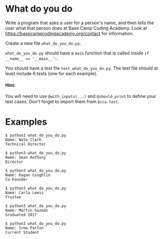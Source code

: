 # What do you do

Write a program that asks a user for a person's name, and then tells the user what that person does at Base Camp Coding Academy. Look at https://basecampcodingacademy.org/contact for information.

Create a new file `what_do_you_do.py`.

`what_do_you_do.py` should have a `main` function that is called
inside `if __name__ == '__main__':`.

You should have a test file `test_what_do_you_do.py`. The test file should at least include 6 tests (one for each example).

#### Hint:

You will need to use `@with_inputs(...)` and `@should_print` to define your test cases.
Don't forget to import them from `bcca.test`.

# Examples

    $ python3 what_do_you_do.py
    Name: Nate Clark
    Technical Director

    $ python3 what_do_you_do.py
    Name: Sean Anthony
    Director

    $ python3 what_do_you_do.py
    Name: Kagan Coughlin
    Co-Founder

    $ python3 what_do_you_do.py
    Name: Carla Lewis
    Trustee

    $ python3 what_do_you_do.py
    Name: Martin Guzman
    Graduated 2017

    $ python3 what_do_you_do.py
    Name: Irma Patton
    Current Student
